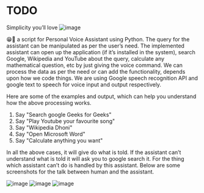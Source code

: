 # TODO
Simplicity you’ll love
![image](https://github.com/khusikumari0603/TODO/assets/172460761/7c459f21-5e93-475c-834c-dc58b0a4c373)

😁🙌
a script for Personal Voice Assistant using Python. The query for the assistant can be manipulated as per the user’s need. The implemented assistant can open up the application (if it’s installed in the system), search Google, Wikipedia and YouTube about the query, calculate any mathematical question, etc by just giving the voice command. We can process the data as per the need or can add the functionality, depends upon how we code things. We are using Google speech recognition API and google text to speech for voice input and output respectively.


Here are some of the examples and output, which can help you understand how the above processing works.

1. Say "Search google Geeks for Geeks"
2. Say "Play Youtube your favourite song"
3. Say "Wikipedia Dhoni"
4. Say "Open Microsoft Word"
5. Say "Calculate anything you want"

   
In all the above cases, it will give do what is told. If the assistant can’t understand what is told it will ask you to google search it. For the thing which assistant can’t do is handled by this assistant. Below are some screenshots for the talk between human and the assistant.

![image](https://github.com/khusikumari0603/TODO/assets/172460761/a227091a-1302-483d-aa9a-cbfeb177670c)
![image](https://github.com/khusikumari0603/TODO/assets/172460761/08006637-df1b-4476-abf8-a0abd5b35f6b)
![image](https://github.com/khusikumari0603/TODO/assets/172460761/65ad4c12-926b-4fd4-9c84-0ce0cf0934ed)

